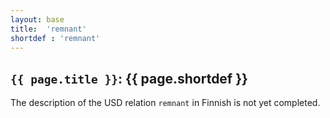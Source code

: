 ```yaml
---
layout: base
title:  'remnant'
shortdef : 'remnant'
---
```


## `{{ page.title }}`: {{ page.shortdef }}

The description of the USD relation `remnant` in Finnish is not yet completed.
